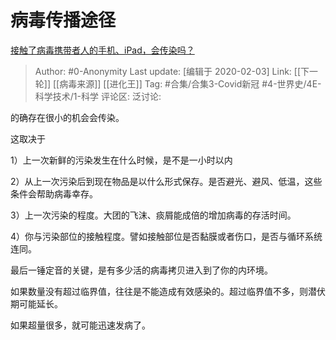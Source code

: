 # 病毒传播途径
[接触了病毒携带者人的手机、iPad，会传染吗？](https://www.zhihu.com/question/369025158/answer/995877698)

> Author: #0-Anonymity
> Last update: [编辑于 2020-02-03]
> Link: [[下一轮]] [[病毒来源]] [[进化王]]
> Tag: #合集/合集3-Covid新冠 #4-世界史/4E-科学技术/1-科学
> 评论区:
> 泛讨论:

的确存在很小的机会会传染。

这取决于

1）上一次新鲜的污染发生在什么时候，是不是一小时以内

2）从上一次污染后到现在物品是以什么形式保存。是否避光、避风、低温，这些条件会帮助病毒幸存。

3）上一次污染的程度。大团的飞沫、痰屑能成倍的增加病毒的存活时间。

4）你与污染部位的接触程度。譬如接触部位是否黏膜或者伤口，是否与循环系统连同。

最后一锤定音的关键，是有多少活的病毒拷贝进入到了你的内环境。

如果数量没有超过临界值，往往是不能造成有效感染的。超过临界值不多，则潜伏期可能延长。

如果超量很多，就可能迅速发病了。

